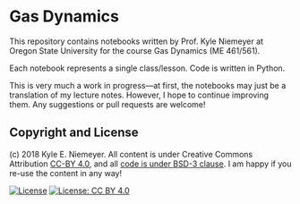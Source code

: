 # Gas Dynamics

This repository contains notebooks written by Prof. Kyle Niemeyer at Oregon State University for the course Gas Dynamics (ME 461/561).

Each notebook represents a single class/lesson. Code is written in Python.

This is very much a work in progress—at first, the notebooks may just be a translation of my lecture notes. 
However, I hope to continue improving them. Any suggestions or pull requests are welcome!

## Copyright and License

(c) 2018 Kyle E. Niemeyer. 
All content is under Creative Commons Attribution [CC-BY 4.0](https://creativecommons.org/licenses/by/4.0/legalcode.txt), 
and all [code is under BSD-3 clause](https://github.com/kyleniemeyer/gas-dynamics/blob/master/LICENSE). 
I am happy if you re-use the content in any way!

[![License](https://img.shields.io/badge/License-BSD%203--Clause-blue.svg)](https://opensource.org/licenses/BSD-3-Clause)
[![License: CC BY 4.0](https://img.shields.io/badge/License-CC%20BY%204.0-lightgrey.svg)](https://creativecommons.org/licenses/by/4.0/)
